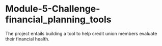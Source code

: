 # Module-5-Challenge-financial_planning_tools
The project entails building a tool to help credit union members evaluate their financial health.
